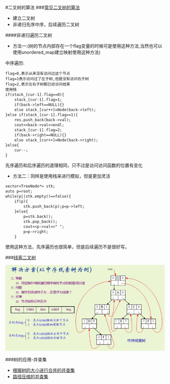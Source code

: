 #二叉树的算法
###[常见二叉树的算法](bitree.cpp)

* 建立二叉树
* 非递归先序中序，后续遍历二叉树


####非递归遍历二叉树
- 方法一:(树的节点内部存在一个flag变量的时候可是使用这种方法,当然也可以使用unordered_map建立映射使用这种方法)

中序遍历:

```
flag=0,表示从来没有访问过这个节点
flag=1表示访问过了左子树,但是没有访问右子树
flag=2,表示左右子树都已经访问结束
使用栈
if(stack_[cur-1].flag==0){
    stack_[cur-1].flag=1;
    if(back->left==NULL){}
    else stack_[cur++]=Node(back->left);
}else if(stack_[cur-1].flag==1){
    res.push_back(back->val);
    cout<<back->val<<endl;
    stack_[cur-1].flag=2;
    if(back->right==NULL){}
    else stack_[cur++]=Node(back->right);
}else{
    cur--;
}
```

先序遍历和后序遍历的道理相同，只不过是访问访问函数的位置有变化


- 方法二：同样是使用栈来进行模拟，但是更加灵活


```
vector<TreeNode*> stk;
auto p=root;
while(p||stk.empty()==false){
    if(p){
        stk.push_back(p);p=p->left;
    }else{
        p=stk.back();
        stk.pop_back();
        cout<<p->val<<" ";
        p=p->right;
    }

```

使用这种方法，先序遍历也很简单，但是后续遍历不是很好写。


###[线索二叉树](threadbitree.cpp)


![例子](threadtree.PNG)


###树的应用-并查集


- [根据树的大小进行合并的并查集](quick_union_with_size.cpp)
- [路径压缩的并查集](quick_union_compress.cpp)

